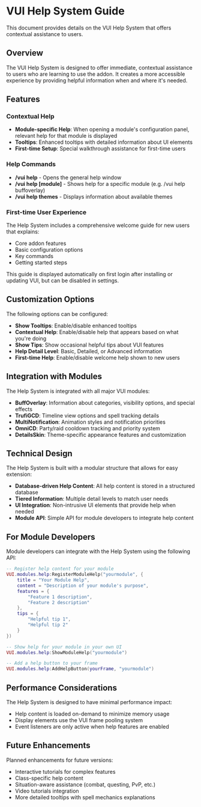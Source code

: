 # VUI Help System Guide

This document provides details on the VUI Help System that offers contextual assistance to users.

## Overview

The VUI Help System is designed to offer immediate, contextual assistance to users who are learning to use the addon. It creates a more accessible experience by providing helpful information when and where it's needed.

## Features

### Contextual Help

- **Module-specific Help**: When opening a module's configuration panel, relevant help for that module is displayed
- **Tooltips**: Enhanced tooltips with detailed information about UI elements
- **First-time Setup**: Special walkthrough assistance for first-time users

### Help Commands

- **/vui help** - Opens the general help window
- **/vui help [module]** - Shows help for a specific module (e.g. /vui help buffoverlay)
- **/vui help themes** - Displays information about available themes

### First-time User Experience

The Help System includes a comprehensive welcome guide for new users that explains:

- Core addon features
- Basic configuration options
- Key commands
- Getting started steps

This guide is displayed automatically on first login after installing or updating VUI, but can be disabled in settings.

## Customization Options

The following options can be configured:

- **Show Tooltips**: Enable/disable enhanced tooltips
- **Contextual Help**: Enable/disable help that appears based on what you're doing
- **Show Tips**: Show occasional helpful tips about VUI features
- **Help Detail Level**: Basic, Detailed, or Advanced information
- **First-time Help**: Enable/disable welcome help shown to new users

## Integration with Modules

The Help System is integrated with all major VUI modules:

- **BuffOverlay**: Information about categories, visibility options, and special effects
- **TrufiGCD**: Timeline view options and spell tracking details
- **MultiNotification**: Animation styles and notification priorities
- **OmniCD**: Party/raid cooldown tracking and priority system
- **DetailsSkin**: Theme-specific appearance features and customization

## Technical Design

The Help System is built with a modular structure that allows for easy extension:

- **Database-driven Help Content**: All help content is stored in a structured database
- **Tiered Information**: Multiple detail levels to match user needs
- **UI Integration**: Non-intrusive UI elements that provide help when needed
- **Module API**: Simple API for module developers to integrate help content

## For Module Developers

Module developers can integrate with the Help System using the following API:

```lua
-- Register help content for your module
VUI.modules.help:RegisterModuleHelp("yourmodule", {
    title = "Your Module Help",
    content = "Description of your module's purpose",
    features = {
        "Feature 1 description",
        "Feature 2 description"
    },
    tips = {
        "Helpful tip 1",
        "Helpful tip 2"
    }
})

-- Show help for your module in your own UI
VUI.modules.help:ShowModuleHelp("yourmodule")

-- Add a help button to your frame
VUI.modules.help:AddHelpButton(yourFrame, "yourmodule")
```

## Performance Considerations

The Help System is designed to have minimal performance impact:

- Help content is loaded on-demand to minimize memory usage
- Display elements use the VUI frame pooling system
- Event listeners are only active when help features are enabled

## Future Enhancements

Planned enhancements for future versions:

- Interactive tutorials for complex features
- Class-specific help content
- Situation-aware assistance (combat, questing, PvP, etc.)
- Video tutorials integration
- More detailed tooltips with spell mechanics explanations